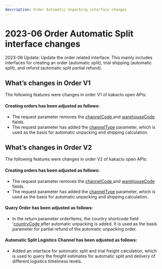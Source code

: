 ```yaml
---
description: Order Automatic Unpacking interface changes
---
```


# 2023-06  Order Automatic Split interface changes

2023-06 Update: Update the order related interface. This mainly includes interfaces for creating an order (automatic split), trial shipping (automatic split), and refund (automatic split partial refund).

## What’s changes in Order V1

The following features were changes in order V1 of kakaclo open APIs:

#### Creating orders  has been adjusted as follows:

* The request parameter removes the [channelCode ](../admin-api/order-1/order.md)and [warehouseCode](../admin-api/order-1/order.md) fields.
* The request parameter has added the [channelType](../admin-api/order-1/order.md) parameter, which is used as the basis for automatic unpacking and shipping calculation.

## What’s changes in Order V2

The following features were changes in order V2 of kakaclo open APIs:

#### Creating orders  has been adjusted as follows:

* The request parameter removes the [channelCode ](../admin-api/order/order.md)and [warehouseCode](../admin-api/order/order.md) fields.
* The request parameter has added the [channelType](../admin-api/order/order.md) parameter, which is used as the basis for automatic unpacking and shipping calculation.

#### Query Order  has been adjusted as follows:

* In the return parameter orderItems, the country shortcode field '[countryCode ](../admin-api/order-1/order-list/)after automatic unpacking is added. It is used as the basis parameter for partial refund of the automatic unpacking order.

#### Automatic Split Logistics Channel  has been adjusted as follows:

* Added an interface for automatic split and trial freight calculation, which is used to query the freight estimates for automatic split and delivery of different logistics timeliness levels.
